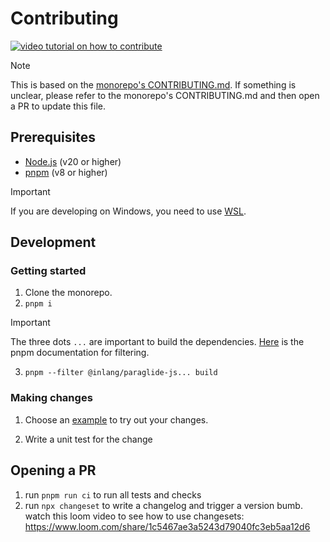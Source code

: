 # Contributing

<a href="https://youtu.be/A5x4FALiOUg" target="_blank">
  <img src="https://cdn.jsdelivr.net/gh/opral/monorepo/inlang/packages/paraglide/paraglide-js/assets/contributing-youtube.png"
  alt="video tutorial on how to contribute" />
</a>


> [!NOTE]
> This is based on the [monorepo's CONTRIBUTING.md](https://github.com/opral/monorepo/blob/main/CONTRIBUTING.md). If something is unclear, please refer to the monorepo's CONTRIBUTING.md and then open a PR to update this file.

## Prerequisites

- [Node.js](https://nodejs.org/en/) (v20 or higher)
- [pnpm](https://pnpm.io/) (v8 or higher)

> [!IMPORTANT]  
> If you are developing on Windows, you need to use [WSL](https://en.wikipedia.org/wiki/Windows_Subsystem_for_Linux).

## Development

### Getting started

1. Clone the monorepo.
2. `pnpm i`

> [!IMPORTANT]  
> The three dots `...` are important to build the dependencies. [Here](https://pnpm.io/filtering#--filter-package_name-1) is the pnpm documentation for filtering.

3. `pnpm --filter @inlang/paraglide-js... build`

### Making changes

1. Choose an [example](https://github.com/opral/monorepo/tree/main/inlang/packages/paraglide/paraglide-js/examples) to try out your changes.

2. Write a unit test for the change

## Opening a PR

1. run `pnpm run ci` to run all tests and checks
2. run `npx changeset` to write a changelog and trigger a version bumb. watch this loom video to see how to use changesets: https://www.loom.com/share/1c5467ae3a5243d79040fc3eb5aa12d6
